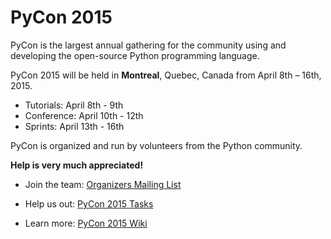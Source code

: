 PyCon 2015
==========

PyCon is the largest annual gathering for the community using and developing the open-source Python programming language.

PyCon 2015 will be held in **Montreal**, Quebec, Canada from April 8th – 16th, 2015.

- Tutorials: April 8th - 9th 
- Conference: April 10th - 12th
- Sprints: April 13th - 16th 

PyCon is organized and run by volunteers from the Python community.

**Help is very much appreciated!**

- Join the team: [Organizers Mailing List](http://mail.python.org/mailman/listinfo/pycon-organizers)

- Help us out: [PyCon 2015 Tasks](https://github.com/PyCon/2015/issues)

- Learn more: [PyCon 2015 Wiki](https://github.com/PyCon/2015/wiki)
